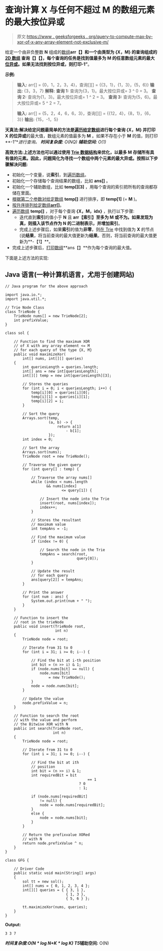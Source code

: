 # 查询计算 X 与任何不超过 M 的数组元素的最大按位异或

> 原文:[https://www . geeksforgeeks . org/query-to-compute-max-by-xor-of-x-any-array-element-not-exclusive-m/](https://www.geeksforgeeks.org/queries-to-calculate-maximum-bitwise-xor-of-x-with-any-array-element-not-exceeding-m/)

给定一个由非负整数 **N** 组成的[数组](https://www.geeksforgeeks.org/introduction-to-arrays/)**arr【】**和一个由类型为 **{X，M}** 的查询组成的 [2D 数组](https://www.geeksforgeeks.org/multidimensional-arrays-c-cpp/) **查询【】【】**，每个查询的任务是找到值最多为 **M** 的任意数组元素的最大[位异或](https://www.geeksforgeeks.org/tag/xor/)。如果无法找到按位异或，则打印**-1”**。

**示例:**

> **输入:** arr[] = {0，1，2，3，4}，查询[][] = {{3，1}，{1，3}，{5，6}}
> **输出:** {3，3，7}
> **解释:**
> **查询 1:** 查询为{3，1}。最大按位异或= 3 ^ 0 = 3。
> **查询 2:** 查询为{1，3}。最大按位异或= 1 ^ 2 = 3。
> **查询 3:** 查询为{5，6}。最大按位异或= 5 ^ 2 = 7。
> 
> **输入:** arr[] = {5，2，4，6，6，3}，查询[][] = {{12，4}，{8，1}，{6，3}}
> **输出:** {15，-1，5}

**天真法:**解决给定问题最简单的方法是[遍历给定数组](https://www.geeksforgeeks.org/c-program-to-traverse-an-array/)进行每个查询 **{X，M}** 并打印 **X** 的**位异或**的最大值，数组元素的值最多为 **M** 。如果不存在小于 **M** 的值，则打印**-1”**进行查询。
***时间复杂度:** O(N*Q)*
***辅助空间:** O(1)*

**高效方法:**上述方法也可以通过使用 [Trie 数据结构](https://www.geeksforgeeks.org/trie-insert-and-search/)来优化，以最多 M 存储所有具有值**的元素。因此，问题简化为寻找一个数组中两个元素的最大异或。按照以下步骤解决问题:**

*   初始化一个变量，说**索引**，到[遍历数组](https://www.geeksforgeeks.org/c-program-to-traverse-an-array/)。
*   初始化一个存储每个查询结果的数组，比如 **ans[]** 。
*   初始化一个辅助数组，比如 **temp[][3]** ，用每个查询的索引把所有的查询都存储在里面。
*   [根据第二个参数对给定数组](https://www.geeksforgeeks.org/c-program-to-sort-an-array-in-ascending-order/) **temp[]** 进行排序，即 **temp[1]** (= **M** )。
*   [按升序排列给定数组**arr[]**](https://www.geeksforgeeks.org/c-program-to-sort-an-array-in-ascending-order/)。
*   [遍历数组](https://www.geeksforgeeks.org/c-program-to-traverse-an-array/) **temp[]** ，对于每个查询 **{X，M，idx}** ，执行以下步骤:
    *   迭代直到**索引**的值小于 **N** 且 **arr【索引】**至多为 **M** 或不为。如果发现为真，则插入该节点作为 **N** 的二进制表示，并增加**索引**。
    *   完成上述步骤后，如果**索引**的值为**非零**，则[在 Trie](https://www.geeksforgeeks.org/search-in-a-trie-recursively/) 中找到值为 **X** 的节点(说**结果**，将当前查询的最大值更新为**结果**。否则，将当前查询的最大值更新为**-【1】**。
*   完成上述步骤后，[打印数组](https://www.geeksforgeeks.org/c-program-to-print-an-array-using-recursion/)**ans【】**作为每个查询的最大值。

下面是上述方法的实现:

## Java 语言(一种计算机语言，尤用于创建网站)

```
// Java program for the above approach

import java.io.*;
import java.util.*;

// Trie Node Class
class TrieNode {
    TrieNode nums[] = new TrieNode[2];
    int prefixValue;
}

class sol {

    // Function to find the maximum XOR
    // of X with any array element <= M
    // for each query of the type {X, M}
    public void maximizeXor(
        int[] nums, int[][] queries)
    {
        int queriesLength = queries.length;
        int[] ans = new int[queriesLength];
        int[][] temp = new int[queriesLength][3];

        // Stores the queries
        for (int i = 0; i < queriesLength; i++) {
            temp[i][0] = queries[i][0];
            temp[i][1] = queries[i][1];
            temp[i][2] = i;
        }

        // Sort the query
        Arrays.sort(temp,
                    (a, b) -> {
                        return a[1]
                            - b[1];
                    });
        int index = 0;

        // Sort the array
        Arrays.sort(nums);
        TrieNode root = new TrieNode();

        // Traverse the given query
        for (int query[] : temp) {

            // Traverse the array nums[]
            while (index < nums.length
                   && nums[index]
                          <= query[1]) {

                // Insert the node into the Trie
                insert(root, nums[index]);
                index++;
            }

            // Stores the resultant
            // maximum value
            int tempAns = -1;

            // Find the maximum value
            if (index != 0) {

                // Search the node in the Trie
                tempAns = search(root,
                                 query[0]);
            }

            // Update the result
            // for each query
            ans[query[2]] = tempAns;
        }

        // Print the answer
        for (int num : ans) {
            System.out.print(num + " ");
        }
    }

    // Function to insert the
    // root in the trieNode
    public void insert(TrieNode root,
                       int n)
    {
        TrieNode node = root;

        // Iterate from 31 to 0
        for (int i = 31; i >= 0; i--) {

            // Find the bit at i-th position
            int bit = (n >> i) & 1;
            if (node.nums[bit] == null) {
                node.nums[bit]
                    = new TrieNode();
            }
            node = node.nums[bit];
        }

        // Update the value
        node.prefixValue = n;
    }

    // Function to search the root
    // with the value and perform
    // the Bitwise XOR with N
    public int search(TrieNode root,
                      int n)
    {
        TrieNode node = root;

        // Iterate from 31 to 0
        for (int i = 31; i >= 0; i--) {

            // Find the bit at ith
            // position
            int bit = (n >> i) & 1;
            int requiredBit = bit
                                      == 1
                                  ? 0
                                  : 1;

            if (node.nums[requiredBit]
                != null) {
                node = node.nums[requiredBit];
            }
            else {
                node = node.nums[bit];
            }
        }

        // Return the prefixvalue XORed
        // with N
        return node.prefixValue ^ n;
    }
}

class GFG {

    // Driver Code
    public static void main(String[] args)
    {
        sol tt = new sol();
        int[] nums = { 0, 1, 2, 3, 4 };
        int[][] queries = { { 3, 1 },
                            { 1, 3 },
                            { 5, 6 } };

        tt.maximizeXor(nums, queries);
    }
}
```

**Output:**

```
3 3 7

```

***时间复杂度:**O(N * log N+K * log K)*
T5**辅助空间:** O(N)